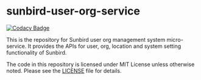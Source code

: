 # sunbird-user-org-service

[![Codacy Badge](https://api.codacy.com/project/badge/Grade/b963e5ed122f47b5a27b19a87d9fa6de)](https://app.codacy.com/app/sunbird-bot/sunbird-lms-service?utm_source=github.com&utm_medium=referral&utm_content=project-sunbird/sunbird-lms-service&utm_campaign=Badge_Grade_Settings)

This is the repository for Sunbird user org management system micro-service. It provides the APIs for user, org, location and system setting functionality of Sunbird.

The code in this repository is licensed under MIT License unless otherwise noted. Please see the [LICENSE](https://github.com/project-sunbird/sunbird-lms-service/blob/master/LICENSE) file for details.

